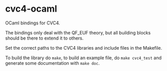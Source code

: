 cvc4-ocaml
==========

OCaml bindings for CVC4.

The bindings only deal with the QF_EUF theory, but all building blocks should be there to extend it to others. 

Set the correct paths to the CVC4 libraries and include files in the Makefile.

To build the library do ```make```, to build an example file, do ```make cvc4_test``` and generate some documentation with ```make doc```.
